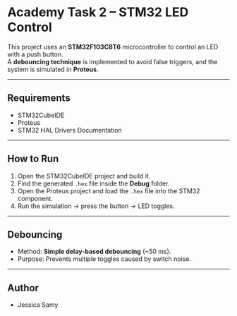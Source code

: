 # Academy Task 2 – STM32 LED Control

This project uses an **STM32F103C8T6** microcontroller to control an LED with a push button.  
A **debouncing technique** is implemented to avoid false triggers, and the system is simulated in **Proteus**.

---

## Requirements
- STM32CubeIDE  
- Proteus  
- STM32 HAL Drivers Documentation  

---

## How to Run
1. Open the STM32CubeIDE project and build it.  
2. Find the generated `.hex` file inside the **Debug** folder.  
3. Open the Proteus project and load the `.hex` file into the STM32 component.  
4. Run the simulation → press the button → LED toggles.  

---

## Debouncing
- Method: **Simple delay-based debouncing** (~50 ms).  
- Purpose: Prevents multiple toggles caused by switch noise.  

---

## Author
- Jessica Samy  
